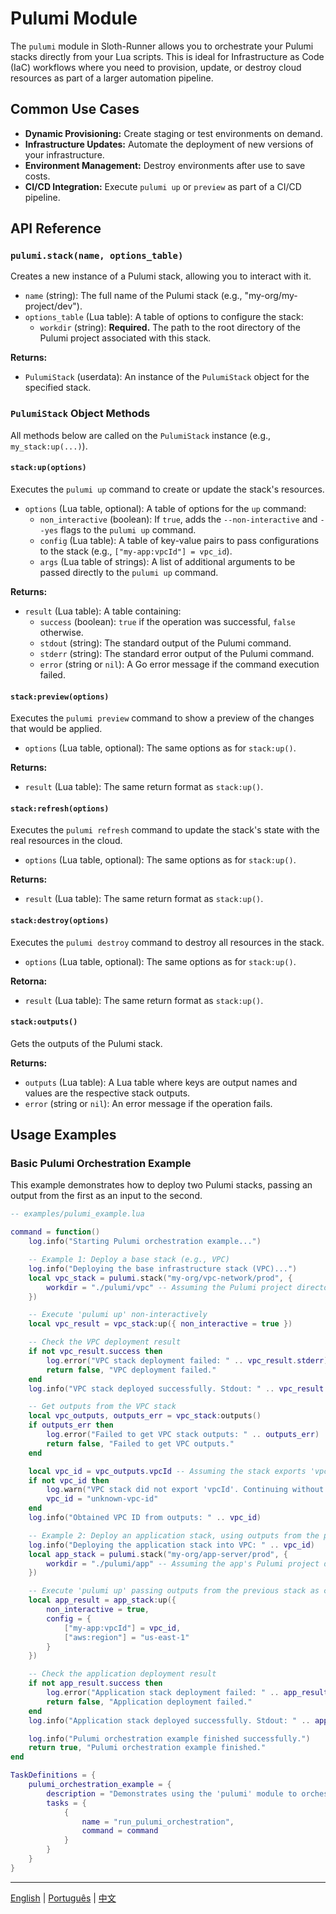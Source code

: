 # Pulumi Module

The `pulumi` module in Sloth-Runner allows you to orchestrate your Pulumi stacks directly from your Lua scripts. This is ideal for Infrastructure as Code (IaC) workflows where you need to provision, update, or destroy cloud resources as part of a larger automation pipeline.

## Common Use Cases

*   **Dynamic Provisioning:** Create staging or test environments on demand.
*   **Infrastructure Updates:** Automate the deployment of new versions of your infrastructure.
*   **Environment Management:** Destroy environments after use to save costs.
*   **CI/CD Integration:** Execute `pulumi up` or `preview` as part of a CI/CD pipeline.

## API Reference

### `pulumi.stack(name, options_table)`

Creates a new instance of a Pulumi stack, allowing you to interact with it.

*   `name` (string): The full name of the Pulumi stack (e.g., "my-org/my-project/dev").
*   `options_table` (Lua table): A table of options to configure the stack:
    *   `workdir` (string): **Required.** The path to the root directory of the Pulumi project associated with this stack.

**Returns:**
*   `PulumiStack` (userdata): An instance of the `PulumiStack` object for the specified stack.

### `PulumiStack` Object Methods

All methods below are called on the `PulumiStack` instance (e.g., `my_stack:up(...)`).

#### `stack:up(options)`

Executes the `pulumi up` command to create or update the stack's resources.

*   `options` (Lua table, optional): A table of options for the `up` command:
    *   `non_interactive` (boolean): If `true`, adds the `--non-interactive` and `--yes` flags to the `pulumi up` command.
    *   `config` (Lua table): A table of key-value pairs to pass configurations to the stack (e.g., `["my-app:vpcId"] = vpc_id`).
    *   `args` (Lua table of strings): A list of additional arguments to be passed directly to the `pulumi up` command.

**Returns:**
*   `result` (Lua table): A table containing:
    *   `success` (boolean): `true` if the operation was successful, `false` otherwise.
    *   `stdout` (string): The standard output of the Pulumi command.
    *   `stderr` (string): The standard error output of the Pulumi command.
    *   `error` (string or `nil`): A Go error message if the command execution failed.

#### `stack:preview(options)`

Executes the `pulumi preview` command to show a preview of the changes that would be applied.

*   `options` (Lua table, optional): The same options as for `stack:up()`.

**Returns:**
*   `result` (Lua table): The same return format as `stack:up()`.

#### `stack:refresh(options)`

Executes the `pulumi refresh` command to update the stack's state with the real resources in the cloud.

*   `options` (Lua table, optional): The same options as for `stack:up()`.

**Returns:**
*   `result` (Lua table): The same return format as `stack:up()`.

#### `stack:destroy(options)`

Executes the `pulumi destroy` command to destroy all resources in the stack.

*   `options` (Lua table, optional): The same options as for `stack:up()`.

**Retorna:**
*   `result` (Lua table): The same return format as `stack:up()`.

#### `stack:outputs()`

Gets the outputs of the Pulumi stack.

**Returns:**
*   `outputs` (Lua table): A Lua table where keys are output names and values are the respective stack outputs.
*   `error` (string or `nil`): An error message if the operation fails.

## Usage Examples

### Basic Pulumi Orchestration Example

This example demonstrates how to deploy two Pulumi stacks, passing an output from the first as an input to the second.

```lua
-- examples/pulumi_example.lua

command = function()
    log.info("Starting Pulumi orchestration example...")

    -- Example 1: Deploy a base stack (e.g., VPC)
    log.info("Deploying the base infrastructure stack (VPC)...")
    local vpc_stack = pulumi.stack("my-org/vpc-network/prod", {
        workdir = "./pulumi/vpc" -- Assuming the Pulumi project directory is here
    })

    -- Execute 'pulumi up' non-interactively
    local vpc_result = vpc_stack:up({ non_interactive = true })

    -- Check the VPC deployment result
    if not vpc_result.success then
        log.error("VPC stack deployment failed: " .. vpc_result.stderr)
        return false, "VPC deployment failed."
    end
    log.info("VPC stack deployed successfully. Stdout: " .. vpc_result.stdout)

    -- Get outputs from the VPC stack
    local vpc_outputs, outputs_err = vpc_stack:outputs()
    if outputs_err then
        log.error("Failed to get VPC stack outputs: " .. outputs_err)
        return false, "Failed to get VPC outputs."
    end

    local vpc_id = vpc_outputs.vpcId -- Assuming the stack exports 'vpcId'
    if not vpc_id then
        log.warn("VPC stack did not export 'vpcId'. Continuing without it.")
        vpc_id = "unknown-vpc-id"
    end
    log.info("Obtained VPC ID from outputs: " .. vpc_id)

    -- Example 2: Deploy an application stack, using outputs from the previous stack as config
    log.info("Deploying the application stack into VPC: " .. vpc_id)
    local app_stack = pulumi.stack("my-org/app-server/prod", {
        workdir = "./pulumi/app" -- Assuming the app's Pulumi project directory is here
    })

    -- Execute 'pulumi up' passing outputs from the previous stack as configuration
    local app_result = app_stack:up({
        non_interactive = true,
        config = {
            ["my-app:vpcId"] = vpc_id,
            ["aws:region"] = "us-east-1"
        }
    })

    -- Check the application deployment result
    if not app_result.success then
        log.error("Application stack deployment failed: " .. app_result.stderr)
        return false, "Application deployment failed."
    end
    log.info("Application stack deployed successfully. Stdout: " .. app_result.stdout)

    log.info("Pulumi orchestration example finished successfully.")
    return true, "Pulumi orchestration example finished."
end

TaskDefinitions = {
    pulumi_orchestration_example = {
        description = "Demonstrates using the 'pulumi' module to orchestrate infrastructure stacks.",
        tasks = {
            {
                name = "run_pulumi_orchestration",
                command = command
            }
        }
    }
}
```

---
[English](./pulumi.md) | [Português](../../pt/modules/pulumi.md) | [中文](../../zh/modules/pulumi.md)